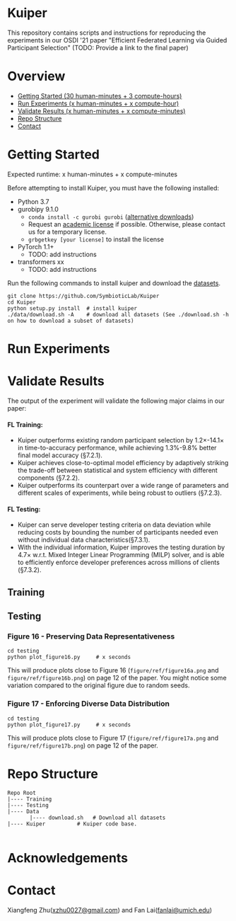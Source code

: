 # Kuiper

This repository contains scripts and instructions for reproducing the experiments in our OSDI '21 paper "Efficient Federated Learning via Guided Participant Selection" (TODO: Provide a link to the final paper)

# Overview

* [Getting Started (30 human-minutes + 3 compute-hours)](#getting-started)
* [Run Experiments (x human-minutes + x compute-hour)](#run-experiments)
* [Validate Results (x human-minutes + x compute-minutes)](#validate-results)
* [Repo Structure](#repo-structure)
* [Contact](#contact)



# Getting Started 
Expected runtime: x human-minutes + x compute-minutes

Before attempting to install Kuiper, you must have the following installed:

* Python 3.7
* gurobipy 9.1.0
  * `conda install -c gurobi gurobi` ([alternative downloads](https://support.gurobi.com/hc/en-us/articles/360044290292-How-do-I-install-Gurobi-for-Python-))
  * Request an [academic license](https://www.gurobi.com/downloads/end-user-license-agreement-academic/) if possible. Otherwise, please contact us for a temporary license. 
  * `grbgetkey [your license]` to install the license 
* PyTorch 1.1+ 
  * TODO: add instructions
* transformers xx
  * TODO: add instructions

Run the following commands to install kuiper and download the [datasets](https://www.dropbox.com/sh/lti7j1g4a1jgr4r/AAD802HuoxjZi8Xy7xXZbDs8a?dl=0).

```
git clone https://github.com/SymbioticLab/Kuiper
cd Kuiper
python setup.py install  # install kuiper
./data/download.sh -A    # download all datasets (See ./download.sh -h on how to download a subset of datasets)
```

# Run Experiments

<!-- * Run `./exp.sh 6 30m 1` to run our tool on only *6 benchmarks* for *30 minutes each* with only *1 repetition*. 
  - This command takes only **3 hours** to run in total, and produces results that approximate the results shown in the paper.
  - Since there is only 1 repetition, there will be no error bars in the final plots.
  - Results will be saved in a directory called `results`.

* Run `./exp.sh 20 24h 10` to replicate the full experiments in the paper
  - This command takes **200 days** to run 10 reps of all 20 benchmarks for 24 hours each. 
  - Feel free to tweak the args to produce results with intermediate quality, depending on the time that you have.
  - Results will be saved in a directory called `results`. -->

# Validate Results

The output of the experiment will validate the following major claims in our paper:

#### 	**FL Training:**
* Kuiper outperforms existing random participant selection by 1.2×-14.1× in time-to-accuracy performance, while achieving 1.3%-9.8% better final model accuracy (§7.2.1).
* Kuiper achieves close-to-optimal model efficiency by adaptively striking the trade-off between statistical and system efficiency with different components (§7.2.2).
* Kuiper outperforms its counterpart over a wide range of parameters and different scales of experiments, while being robust to outliers (§7.2.3).
#### 	**FL Testing:**
* Kuiper can serve developer testing criteria on data deviation while reducing costs by bounding the number of participants needed even without individual data characteristics(§7.3.1).
* With the individual information, Kuiper improves the testing duration by 4.7× w.r.t. Mixed Integer Linear Programming (MILP) solver, and is able to efficiently enforce developer preferences across millions of clients (§7.3.2).

## Training

## Testing

### Figure 16 - Preserving Data Representativeness 

```
cd testing
python plot_figure16.py     # x seconds
```

This will produce plots close to Figure 16 (`figure/ref/figure16a.png` and `figure/ref/figure16b.png`) on page 12 of the paper. You might notice some variation compared to the original figure due to random seeds.

### Figure 17 - Enforcing Diverse Data Distribution 

```
cd testing
python plot_figure17.py     # x seconds
```
This will produce plots close to Figure 17 (`figure/ref/figure17a.png` and `figure/ref/figure17b.png`) on page 12 of the paper. 


<!-- The output of the experiments will validate the following claims:
- Table 1: `results/tab1.csv` reproduces Table 1 on Page 5.
- Figure 2: `results/plot2.pdf` reproduces the plot in Figure 2 on Page 8.
- Page 7, para 3: "We outperform the baseline by 2x". See `results/comparison.csv`, where the second column (our performance) should have a value that is twice as much as the third column (baseline).

Our artifact does not validate the following claims:
- On Page 8, we say X, but this cannot be validated without access to specialized hardware/people, so we leave it out of scope of artifact evaluation. -->

# Repo Structure

```
Repo Root
|---- Training
|---- Testing
|---- Data
       |---- download.sh   # Download all datasets     
|---- Kuiper          # Kuiper code base.
    
```

# Acknowledgements

# Contact
Xiangfeng Zhu(xzhu0027@gmail.com) and Fan Lai(fanlai@umich.edu)